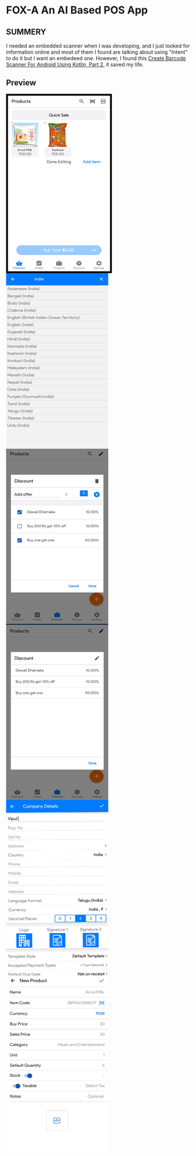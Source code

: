 # FOX-A An AI Based POS App

###

## SUMMERY

I needed an embedded scanner when I was developing, and I just looked for information online and most of them I found are talking about using "Intent" to do it but I want an embedeed one. However, I found this [Create Barcode Scanner For Android Using Kotlin, Part 2](https://ariefbayu.xyz/create-barcode-scanner-for-android-using-kotlin-part-2-63656fa02609), it saved my life.

## Preview
<a href="url"><img style='border:5px solid #000000' src="./preview/ongoingsell.jpg" align="left" height="480" width="280" ></a>

<a href="url"><img src="./preview/Languages.jpg" align="left" height="480" width="280" ></a>

<a href="url"><img src="./preview/Discount.jpg" align="left" height="480" width="280" ></a>

<a href="url"><img src="./preview/ongoing.jpg" align="left" height="480" width="280" ></a>

<a href="url"><img src="./preview/Front.jpg" align="left" height="480" width="280" ></a>

<a href="url"><img src="./preview/Product.jpg" align="left" height="480" width="280" ></a>






